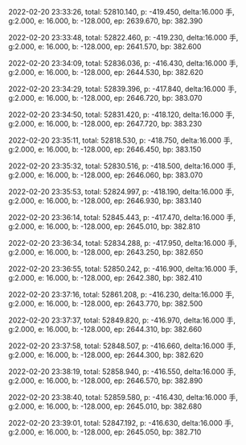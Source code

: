 2022-02-20 23:33:26, total: 52810.140, p: -419.450, delta:16.000 手, g:2.000, e: 16.000, b: -128.000, ep: 2639.670, bp: 382.390

2022-02-20 23:33:48, total: 52822.460, p: -419.230, delta:16.000 手, g:2.000, e: 16.000, b: -128.000, ep: 2641.570, bp: 382.600

2022-02-20 23:34:09, total: 52836.036, p: -416.430, delta:16.000 手, g:2.000, e: 16.000, b: -128.000, ep: 2644.530, bp: 382.620

2022-02-20 23:34:29, total: 52839.396, p: -417.840, delta:16.000 手, g:2.000, e: 16.000, b: -128.000, ep: 2646.720, bp: 383.070

2022-02-20 23:34:50, total: 52831.420, p: -418.120, delta:16.000 手, g:2.000, e: 16.000, b: -128.000, ep: 2647.720, bp: 383.230

2022-02-20 23:35:11, total: 52818.530, p: -418.750, delta:16.000 手, g:2.000, e: 16.000, b: -128.000, ep: 2646.450, bp: 383.150

2022-02-20 23:35:32, total: 52830.516, p: -418.500, delta:16.000 手, g:2.000, e: 16.000, b: -128.000, ep: 2646.060, bp: 383.070

2022-02-20 23:35:53, total: 52824.997, p: -418.190, delta:16.000 手, g:2.000, e: 16.000, b: -128.000, ep: 2646.930, bp: 383.140

2022-02-20 23:36:14, total: 52845.443, p: -417.470, delta:16.000 手, g:2.000, e: 16.000, b: -128.000, ep: 2645.010, bp: 382.810

2022-02-20 23:36:34, total: 52834.288, p: -417.950, delta:16.000 手, g:2.000, e: 16.000, b: -128.000, ep: 2643.250, bp: 382.650

2022-02-20 23:36:55, total: 52850.242, p: -416.900, delta:16.000 手, g:2.000, e: 16.000, b: -128.000, ep: 2642.380, bp: 382.410

2022-02-20 23:37:16, total: 52861.208, p: -416.230, delta:16.000 手, g:2.000, e: 16.000, b: -128.000, ep: 2643.770, bp: 382.500

2022-02-20 23:37:37, total: 52849.820, p: -416.970, delta:16.000 手, g:2.000, e: 16.000, b: -128.000, ep: 2644.310, bp: 382.660

2022-02-20 23:37:58, total: 52848.507, p: -416.660, delta:16.000 手, g:2.000, e: 16.000, b: -128.000, ep: 2644.300, bp: 382.620

2022-02-20 23:38:19, total: 52858.940, p: -416.550, delta:16.000 手, g:2.000, e: 16.000, b: -128.000, ep: 2646.570, bp: 382.890

2022-02-20 23:38:40, total: 52859.580, p: -416.430, delta:16.000 手, g:2.000, e: 16.000, b: -128.000, ep: 2645.010, bp: 382.680

2022-02-20 23:39:01, total: 52847.192, p: -416.630, delta:16.000 手, g:2.000, e: 16.000, b: -128.000, ep: 2645.050, bp: 382.710